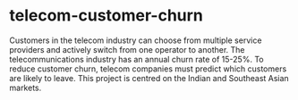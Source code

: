 # telecom-customer-churn
Customers in the telecom industry can choose from multiple service providers and actively switch from one operator to another. The telecommunications industry has an annual churn rate of 15-25%. To reduce customer churn, telecom companies must predict which customers are likely to leave. This project is centred on the Indian and Southeast Asian markets.

